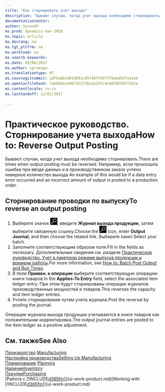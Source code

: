 ```yaml
---
title: "Как сторнировать учет выхода"
description: "Бывают случаи, когда учет выхода необходимо сторнировать. Например, если произошла ошибка при вводе данных и в производственном заказе учтено неверное количество выхода."
documentationcenter: 
author: SorenGP
ms.prod: dynamics-nav-2018
ms.topic: article
ms.devlang: na
ms.tgt_pltfrm: na
ms.workload: na
ms.search.keywords: 
ms.date: 09/06/2017
ms.author: sgroespe
ms.translationtype: HT
ms.sourcegitcommit: 1dfba8b14019991c95f40ffd5f7fbaed5df414eb
ms.openlocfilehash: fab5b0a19467422736cda25fc4c087655dff532a
ms.contentlocale: ru-ru
ms.lasthandoff: 12/01/2017

---
```

# <a name="how-to-reverse-output-posting"></a><span data-ttu-id="f062f-104">Практическое руководство. Сторнирование учета выхода</span><span class="sxs-lookup"><span data-stu-id="f062f-104">How to: Reverse Output Posting</span></span>
<span data-ttu-id="f062f-105">Бывают случаи, когда учет выхода необходимо сторнировать.</span><span class="sxs-lookup"><span data-stu-id="f062f-105">There are times when output posting must be reversed.</span></span> <span data-ttu-id="f062f-106">Например, если произошла ошибка при вводе данных и в производственном заказе учтено неверное количество выхода.</span><span class="sxs-lookup"><span data-stu-id="f062f-106">An example of this would be if a data entry error occurred and an incorrect amount of output is posted to a production order.</span></span>  

## <a name="to-reverse-an-output-posting"></a><span data-ttu-id="f062f-107">Сторнирование проводки по выпуску</span><span class="sxs-lookup"><span data-stu-id="f062f-107">To reverse an output posting</span></span>  
1.  <span data-ttu-id="f062f-108">Выберите значок ![Поиск страницы или отчета](media/ui-search/search_small.png "Значок поиска страницы или отчета"), введите **Журнал выхода продукции**, затем выберите связанную ссылку.</span><span class="sxs-lookup"><span data-stu-id="f062f-108">Choose the ![Search for Page or Report](media/ui-search/search_small.png "Search for Page or Report icon") icon, enter **Output Journal**, and then choose the related link.</span></span> <span data-ttu-id="f062f-109">Выберите пакет.</span><span class="sxs-lookup"><span data-stu-id="f062f-109">Select your batch.</span></span>  
2. <span data-ttu-id="f062f-110">Заполните соответствующим образом поля.</span><span class="sxs-lookup"><span data-stu-id="f062f-110">Fill in the fields as necessary.</span></span> <span data-ttu-id="f062f-111">Дополнительные сведения см. разделе [Практическое руководство. Учет в пакетном режиме выпуска продукции и времени работы](production-how-to-post-output-quantity.md).</span><span class="sxs-lookup"><span data-stu-id="f062f-111">For more information, see [How to: Batch Post Output and Run Times](production-how-to-post-output-quantity.md).</span></span>
3.  <span data-ttu-id="f062f-112">В поле **Примен. к операции** выберите соответствующую операцию книги товаров.</span><span class="sxs-lookup"><span data-stu-id="f062f-112">In the **Applies-To Entry** field, select the associated item ledger entry.</span></span> <span data-ttu-id="f062f-113">При этом будут сторнированы операции журналов производственных мощностей и товаров.</span><span class="sxs-lookup"><span data-stu-id="f062f-113">This reverses the capacity and item ledger entries.</span></span>  
4. <span data-ttu-id="f062f-114">Учтите сторнирование путем учета журнала.</span><span class="sxs-lookup"><span data-stu-id="f062f-114">Post the reversal by posting the journal.</span></span>  

<span data-ttu-id="f062f-115">Операции журнала выхода продукции учитываются в книге товаров как положительная корректировка.</span><span class="sxs-lookup"><span data-stu-id="f062f-115">The output journal entries are posted to the item ledger as a positive adjustment.</span></span>  

## <a name="see-also"></a><span data-ttu-id="f062f-116">См. также</span><span class="sxs-lookup"><span data-stu-id="f062f-116">See Also</span></span>  
 <span data-ttu-id="f062f-117">[Производство](production-manage-manufacturing.md)  </span><span class="sxs-lookup"><span data-stu-id="f062f-117">[Manufacturing](production-manage-manufacturing.md)  </span></span>  
 [<span data-ttu-id="f062f-118">Настройка производства</span><span class="sxs-lookup"><span data-stu-id="f062f-118">Setting Up Manufacturing</span></span>](production-configure-production-processes.md)  
 <span data-ttu-id="f062f-119">[Планирование](production-planning.md)    </span><span class="sxs-lookup"><span data-stu-id="f062f-119">[Planning](production-planning.md)    </span></span>  
 [<span data-ttu-id="f062f-120">Наличие</span><span class="sxs-lookup"><span data-stu-id="f062f-120">Inventory</span></span>](inventory-manage-inventory.md)  
 [<span data-ttu-id="f062f-121">Покупки</span><span class="sxs-lookup"><span data-stu-id="f062f-121">Purchasing</span></span>](purchasing-manage-purchasing.md)  
 <span data-ttu-id="f062f-122">[Работа с [!INCLUDE[d365fin](includes/d365fin_md.md)]](ui-work-product.md)</span><span class="sxs-lookup"><span data-stu-id="f062f-122">[Working with [!INCLUDE[d365fin](includes/d365fin_md.md)]](ui-work-product.md)</span></span>  

